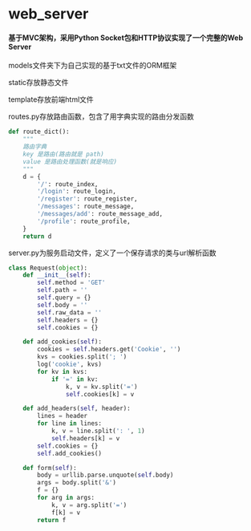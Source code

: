 # web_server
#### 基于MVC架构，采用Python Socket包和HTTP协议实现了一个完整的Web Server
models文件夹下为自己实现的基于txt文件的ORM框架

static存放静态文件

template存放前端html文件

routes.py存放路由函数，包含了用字典实现的路由分发函数
```python
def route_dict():
    """
    路由字典
    key 是路由(路由就是 path)
    value 是路由处理函数(就是响应)
    """
    d = {
        '/': route_index,
        '/login': route_login,
        '/register': route_register,
        '/messages': route_message,
        '/messages/add': route_message_add,
        '/profile': route_profile,
    }
    return d
```

server.py为服务启动文件，定义了一个保存请求的类与url解析函数
```python
class Request(object):
    def __init__(self):
        self.method = 'GET'
        self.path = ''
        self.query = {}
        self.body = ''
        self.raw_data = ''
        self.headers = {}
        self.cookies = {}

    def add_cookies(self):
        cookies = self.headers.get('Cookie', '')
        kvs = cookies.split('; ')
        log('cookie', kvs)
        for kv in kvs:
            if '=' in kv:
                k, v = kv.split('=')
                self.cookies[k] = v

    def add_headers(self, header):
        lines = header
        for line in lines:
            k, v = line.split(': ', 1)
            self.headers[k] = v
        self.cookies = {}
        self.add_cookies()

    def form(self):
        body = urllib.parse.unquote(self.body)
        args = body.split('&')
        f = {}
        for arg in args:
            k, v = arg.split('=')
            f[k] = v
        return f
```       

